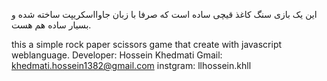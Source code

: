 این یک بازی سنگ کاغذ قیچی ساده است که صرفا با زبان جاوااسکریپت ساخته شده و بسیار ساده هم هست.

this a simple rock paper scissors game that create with javascript weblanguage.
Developer: Hossein Khedmati 
Gmail:  khedmati.hossein1382@gmail.com
instgram: llhossein.khll
